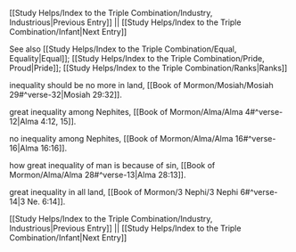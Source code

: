 [[Study Helps/Index to the Triple Combination/Industry, Industrious|Previous Entry]]  ||  [[Study Helps/Index to the Triple Combination/Infant|Next Entry]]

 See also [[Study Helps/Index to the Triple Combination/Equal, Equality|Equal]]; [[Study Helps/Index to the Triple Combination/Pride, Proud|Pride]]; [[Study Helps/Index to the Triple Combination/Ranks|Ranks]]

 inequality should be no more in land, [[Book of Mormon/Mosiah/Mosiah 29#^verse-32|Mosiah 29:32]].

 great inequality among Nephites, [[Book of Mormon/Alma/Alma 4#^verse-12|Alma 4:12, 15]].

 no inequality among Nephites, [[Book of Mormon/Alma/Alma 16#^verse-16|Alma 16:16]].

 how great inequality of man is because of sin, [[Book of Mormon/Alma/Alma 28#^verse-13|Alma 28:13]].

 great inequality in all land, [[Book of Mormon/3 Nephi/3 Nephi 6#^verse-14|3 Ne. 6:14]].

[[Study Helps/Index to the Triple Combination/Industry, Industrious|Previous Entry]]  ||  [[Study Helps/Index to the Triple Combination/Infant|Next Entry]]